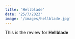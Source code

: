 ```yaml
---
title: 'Hellblade'
date: '25/7/2023'
image: '/images/hellblade.jpg'
---
```


This is the review for **Hellblade**
